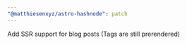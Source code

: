 ```yaml
---
"@matthiesenxyz/astro-hashnode": patch
---
```


Add SSR support for blog posts (Tags are still prerendered)
